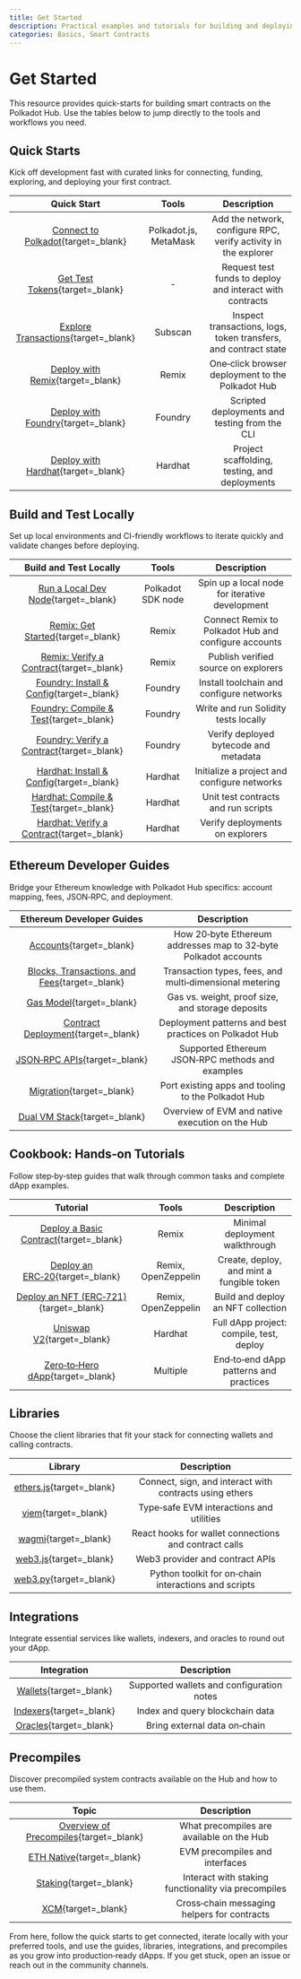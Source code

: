 ```yaml
---
title: Get Started
description: Practical examples and tutorials for building and deploying smart contracts on the Polkadot Hub, from connecting and tooling to deployment, integrations, and precompiles.
categories: Basics, Smart Contracts
---
```


# Get Started

This resource provides quick-starts for building smart contracts on the Polkadot Hub. Use the tables below to jump directly to the tools and workflows you need.

## Quick Starts

Kick off development fast with curated links for connecting, funding, exploring, and deploying your first contract.

|                                              Quick Start                                               |         Tools         |                           Description                           |
| :-------------------------------------------------------------------------------------------------: | :-------------------: | :-------------------------------------------------------------: |
|                  [Connect to Polkadot](/smart-contracts/connect/){target=\_blank}                   | Polkadot.js, MetaMask | Add the network, configure RPC, verify activity in the explorer |
|                    [Get Test Tokens](/smart-contracts/faucets/){target=\_blank}                     |        -        |    Request test funds to deploy and interact with contracts     |
|                 [Explore Transactions](/smart-contracts/explorers/){target=\_blank}                 |   Subscan   | Inspect transactions, logs, token transfers, and contract state |
|   [Deploy with Remix](/smart-contracts/dev-environments/remix/deploy-a-contract/){target=\_blank}   |         Remix         |        One‑click browser deployment to the Polkadot Hub         |
| [Deploy with Foundry](/smart-contracts/dev-environments/foundry/deploy-a-contract/){target=\_blank} |        Foundry        |          Scripted deployments and testing from the CLI          |
| [Deploy with Hardhat](/smart-contracts/dev-environments/hardhat/deploy-a-contract/){target=\_blank} |        Hardhat        |          Project scaffolding, testing, and deployments          |

## Build and Test Locally

Set up local environments and CI-friendly workflows to iterate quickly and validate changes before deploying.

|                                                  Build and Test Locally                                                  |       Tools       |                     Description                      |
| :--------------------------------------------------------------------------------------------------------: | :---------------: | :--------------------------------------------------: |
|         [Run a Local Dev Node](/smart-contracts/dev-environments/local-dev-node/){target=\_blank}          | Polkadot SDK node |    Spin up a local node for iterative development    |
|         [Remix: Get Started](/smart-contracts/dev-environments/remix/get-started/){target=\_blank}         |       Remix       | Connect Remix to Polkadot Hub and configure accounts |
|   [Remix: Verify a Contract](/smart-contracts/dev-environments/remix/verify-a-contract/){target=\_blank}   |       Remix       |         Publish verified source on explorers         |
| [Foundry: Install & Config](/smart-contracts/dev-environments/foundry/install-and-config/){target=\_blank} |      Foundry      |       Install toolchain and configure networks       |
|   [Foundry: Compile & Test](/smart-contracts/dev-environments/foundry/compile-and-test/){target=\_blank}   |      Foundry      |         Write and run Solidity tests locally         |
| [Foundry: Verify a Contract](/smart-contracts/dev-environments/foundry/verify-a-contract/){target=\_blank} |      Foundry      |        Verify deployed bytecode and metadata         |
| [Hardhat: Install & Config](/smart-contracts/dev-environments/hardhat/install-and-config/){target=\_blank} |      Hardhat      |     Initialize a project and configure networks      |
|   [Hardhat: Compile & Test](/smart-contracts/dev-environments/hardhat/compile-and-test/){target=\_blank}   |      Hardhat      |         Unit test contracts and run scripts          |
| [Hardhat: Verify a Contract](/smart-contracts/dev-environments/hardhat/verify-a-contract/){target=\_blank} |      Hardhat      |           Verify deployments on explorers            |

## Ethereum Developer Guides

Bridge your Ethereum knowledge with Polkadot Hub specifics: account mapping, fees, JSON‑RPC, and deployment.

|                                                   Ethereum Developer Guides                                                   |                           Description                           |
| :-------------------------------------------------------------------------------------------------------: | :-------------------------------------------------------------: |
|                    [Accounts](/smart-contracts/for-eth-devs/accounts/){target=\_blank}                    | How 20‑byte Ethereum addresses map to 32‑byte Polkadot accounts |
| [Blocks, Transactions, and Fees](/smart-contracts/for-eth-devs/blocks-transactions-fees/){target=\_blank} |     Transaction types, fees, and multi‑dimensional metering     |
|                   [Gas Model](/smart-contracts/for-eth-devs/gas-model/){target=\_blank}                   |        Gas vs. weight, proof size, and storage deposits         |
|         [Contract Deployment](/smart-contracts/for-eth-devs/contract-deployment/){target=\_blank}         |     Deployment patterns and best practices on Polkadot Hub      |
|               [JSON‑RPC APIs](/smart-contracts/for-eth-devs/json-rpc-apis/){target=\_blank}               |        Supported Ethereum JSON‑RPC methods and examples         |
|                   [Migration](/smart-contracts/for-eth-devs/migration/){target=\_blank}                   |       Port existing apps and tooling to the Polkadot Hub        |
|               [Dual VM Stack](/smart-contracts/for-eth-devs/dual-vm-stack/){target=\_blank}               |         Overview of EVM and native execution on the Hub         |

## Cookbook: Hands‑on Tutorials

Follow step‑by‑step guides that walk through common tasks and complete dApp examples.

|                                              Tutorial                                              |        Tools        |                Description                |
| :------------------------------------------------------------------------------------------------: | :-----------------: | :---------------------------------------: |
| [Deploy a Basic Contract](/smart-contracts/cookbook/smart-contracts/deploy-basic/){target=\_blank} |        Remix        |      Minimal deployment walkthrough       |
|    [Deploy an ERC‑20](/smart-contracts/cookbook/smart-contracts/deploy-erc20/){target=\_blank}     | Remix, OpenZeppelin | Create, deploy, and mint a fungible token |
|  [Deploy an NFT (ERC‑721)](/smart-contracts/cookbook/smart-contracts/deploy-nft/){target=\_blank}  | Remix, OpenZeppelin |    Build and deploy an NFT collection     |
|           [Uniswap V2](/smart-contracts/cookbook/eth-dapps/uniswap-v2/){target=\_blank}            |       Hardhat       | Full dApp project: compile, test, deploy  |
|         [Zero‑to‑Hero dApp](/smart-contracts/cookbook/dapps/zero-to-hero/){target=\_blank}         |      Multiple       |  End‑to‑end dApp patterns and practices   |

## Libraries

Choose the client libraries that fit your stack for connecting wallets and calling contracts.

|                              Library                               |                       Description                       |
| :----------------------------------------------------------------: | :-----------------------------------------------------: |
| [ethers.js](/smart-contracts/libraries/ethers-js/){target=\_blank} | Connect, sign, and interact with contracts using ethers |
|      [viem](/smart-contracts/libraries/viem/){target=\_blank}      |        Type‑safe EVM interactions and utilities         |
|     [wagmi](/smart-contracts/libraries/wagmi/){target=\_blank}     |  React hooks for wallet connections and contract calls  |
|   [web3.js](/smart-contracts/libraries/web3-js/){target=\_blank}   |             Web3 provider and contract APIs             |
|   [web3.py](/smart-contracts/libraries/web3-py/){target=\_blank}   |  Python toolkit for on‑chain interactions and scripts   |

## Integrations

Integrate essential services like wallets, indexers, and oracles to round out your dApp.

|                             Integration                             |                Description                |
| :-----------------------------------------------------------------: | :---------------------------------------: |
|  [Wallets](/smart-contracts/integrations/wallets/){target=\_blank}  | Supported wallets and configuration notes |
| [Indexers](/smart-contracts/integrations/indexers/){target=\_blank} |      Index and query blockchain data      |
|  [Oracles](/smart-contracts/integrations/oracles/){target=\_blank}  |       Bring external data on‑chain        |

## Precompiles

Discover precompiled system contracts available on the Hub and how to use them.

|                                  Topic                                   |                     Description                     |
| :----------------------------------------------------------------------: | :-------------------------------------------------: |
| [Overview of Precompiles](/smart-contracts/precompiles/){target=\_blank} |      What precompiles are available on the Hub      |
|  [ETH Native](/smart-contracts/precompiles/eth-native/){target=\_blank}  |           EVM precompiles and interfaces            |
|     [Staking](/smart-contracts/precompiles/staking/){target=\_blank}     | Interact with staking functionality via precompiles |
|         [XCM](/smart-contracts/precompiles/xcm/){target=\_blank}         |     Cross‑chain messaging helpers for contracts     |

From here, follow the quick starts to get connected, iterate locally with your preferred tools, and use the guides, libraries, integrations, and precompiles as you grow into production‑ready dApps. If you get stuck, open an issue or reach out in the community channels.
